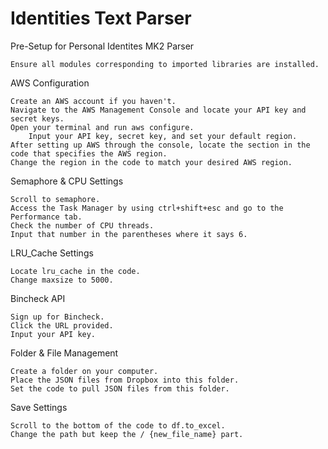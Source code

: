 # Identities Text Parser

Pre-Setup for Personal Identites MK2 Parser

    Ensure all modules corresponding to imported libraries are installed.


AWS Configuration

    Create an AWS account if you haven't.
    Navigate to the AWS Management Console and locate your API key and secret keys.
    Open your terminal and run aws configure.
        Input your API key, secret key, and set your default region.
    After setting up AWS through the console, locate the section in the code that specifies the AWS region.
    Change the region in the code to match your desired AWS region.

Semaphore & CPU Settings

    Scroll to semaphore.
    Access the Task Manager by using ctrl+shift+esc and go to the Performance tab.
    Check the number of CPU threads.
    Input that number in the parentheses where it says 6.

LRU_Cache Settings

    Locate lru_cache in the code.
    Change maxsize to 5000.

Bincheck API

    Sign up for Bincheck.
    Click the URL provided.
    Input your API key.

Folder & File Management

    Create a folder on your computer.
    Place the JSON files from Dropbox into this folder.
    Set the code to pull JSON files from this folder.

Save Settings

    Scroll to the bottom of the code to df.to_excel.
    Change the path but keep the / {new_file_name} part.
